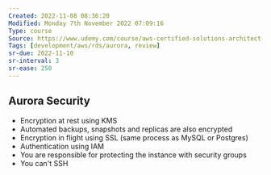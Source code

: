 ```yaml
---
Created: 2022-11-08 08:36:20
Modified: Monday 7th November 2022 07:09:16
Type: course
Source: https://www.udemy.com/course/aws-certified-solutions-architect-associate-saa-c01/?xref=E0Aed11STH4LPUQvCz0GJFABTmM=
Tags: [development/aws/rds/aurora, review]
sr-due: 2022-11-10
sr-interval: 3
sr-ease: 250
---
```


## Aurora Security

- Encryption at rest using KMS
- Automated backups, snapshots and replicas are also encrypted
- Encryption in flight using SSL (same process as MySQL or Postgres)
- Authentication using IAM
- You are responsible for protecting the instance with security groups
- You can't SSH